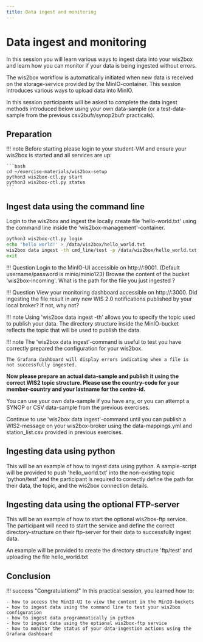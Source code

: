 ```yaml
---
title: Data ingest and monitoring
---
```


# Data ingest and monitoring

In this session you will learn various ways to ingest data into your wis2box and learn how you can monitor if your data is being ingested without errors.

The wis2box workflow is automatically initiated when new data is received on the storage-service provided by the MinIO-container. This session introduces various ways to upload data into MinIO.

In this session participants will be asked to complete the data ingest methods introduced below using your own data-sample (or a test-data-sample from the previous csv2bufr/synop2bufr practicals).

## Preparation

!!! note
    Before starting please login to your student-VM and ensure your wis2box is started and all services are up:

    ```bash
    cd ~/exercise-materials/wis2box-setup
    python3 wis2box-ctl.py start
    python3 wis2box-ctl.py status
    ```

## Ingest data using the command line

Login to the wis2box and ingest the locally create file 'hello-world.txt' using the command line inside the 'wis2box-management'-container.

```bash
python3 wis2box-ctl.py login
echo 'hello world!' > /data/wis2box/hello_world.txt
wis2box data ingest -th cmd_line/test -p /data/wis2box/hello_world.txt
exit
```

!!! Question
    Login to the MinIO-UI accessible on http://<your-host>:9001. 
    (Default username/password is minio/minio123)
    Browse the content of the bucket 'wis2box-incoming'. What is the path for the file you just ingested ? 

!!! Question
    View your monitoring dashboard accessible on http://<your-host>:3000. 
    Did ingesting the file result in any new WIS 2.0 notifications published by your local broker? If not, why not?

!!! note
    Using 'wis2box data ingest -th' allows you to specify the topic used to publish your data. 
    The directory structure inside the MinIO-bucket reflects the topic that will be used to publish the data.

!!! note
    The 'wis2box data ingest'-command is useful to test you have correctly prepared the configuration for your wis2box.

    The Grafana dashboard will display errors indicating when a file is not successfully ingested.

**Now please prepare an actual data-sample and publish it using the correct WIS2 topic structure. Please use the country-code for your member-country and your lastname for the centre-id.**

You can use your own data-sample if you have any, or you can attempt a SYNOP or CSV data-sample from the previous exercises. 

Continue to use 'wis2box data ingest'-command until you can publish a WIS2-message on your wis2box-broker using the data-mappings.yml and station_list.csv provided in previous exercises. 

## Ingesting data using python

This will be an example of how to ingest data using python. A sample-script will be provided to push 'hello_world.txt' into the non-existing topic 'python/test' and the participant is required to correctly define the path for their data, the topic, and the wis2box connection details.

## Ingesting data using the optional FTP-server

This will be an example of how to start the optional wis2box-ftp service. The participant will need to start the service and define the correct directory-structure on their ftp-server for their data to successfully ingest data. 

An example will be provided to create the directory structure 'ftp/test' and uploading the file hello_world.txt

## Conclusion

!!! success "Congratulations!"
    In this practical session, you learned how to:

    - how to access the MinIO-UI to view the content in the MinIO-buckets
    - how to ingest data using the command line to test your wis2box configuration
    - how to ingest data programmatically in python
    - how to ingest data using the optional wis2box-ftp service
    - how to monitor the status of your data-ingestion actions using the Grafana dashboard


